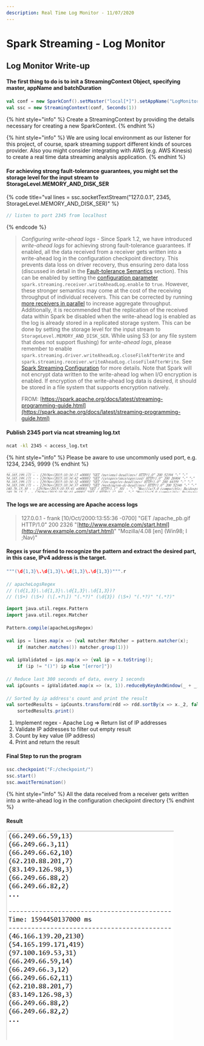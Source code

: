 ```yaml
---
description: Real Time Log Monitor - 11/07/2020
---
```


# Spark Streaming - Log Monitor

## Log Monitor Write-up

#### The first thing to do is to init a StreamingContext Object, specifying master, appName and batchDuration

```scala
val conf = new SparkConf().setMaster("local[*]").setAppName("LogMonitor")
val ssc = new StreamingContext(conf, Seconds(1))
```

{% hint style="info" %}
Create a StreamingContext by providing the details necessary for creating a new SparkContext.
{% endhint %}

{% hint style="info" %}
We are using local environment as our listener for this project, of course, spark streaming support different kinds of sources provider. Also you might consider integrating with AWS \(e.g. AWS Kinesis\) to create a real time data streaming analysis application. 
{% endhint %}

#### For achieving strong fault-tolerance guarantees, you might set the storage level for the input stream to StorageLevel.MEMORY\_AND\_DISK\_SER 

{% code title="val lines = ssc.socketTextStream\(\"127.0.0.1\", 2345, StorageLevel.MEMORY\_AND\_DISK\_SER\)" %}
```scala
// listen to port 2345 from localhost 
```
{% endcode %}

> _Configuring write-ahead logs_ - Since Spark 1.2, we have introduced _write-ahead logs_ for achieving strong fault-tolerance guarantees. If enabled, all the data received from a receiver gets written into a write-ahead log in the configuration checkpoint directory. This prevents data loss on driver recovery, thus ensuring zero data loss \(discussed in detail in the [Fault-tolerance Semantics](https://spark.apache.org/docs/latest/streaming-programming-guide.html#fault-tolerance-semantics) section\). This can be enabled by setting the [configuration parameter](https://spark.apache.org/docs/latest/configuration.html#spark-streaming) `spark.streaming.receiver.writeAheadLog.enable` to `true`. However, these stronger semantics may come at the cost of the receiving throughput of individual receivers. This can be corrected by running [more receivers in parallel](https://spark.apache.org/docs/latest/streaming-programming-guide.html#level-of-parallelism-in-data-receiving) to increase aggregate throughput. Additionally, it is recommended that the replication of the received data within Spark be disabled when the write-ahead log is enabled as the log is already stored in a replicated storage system. This can be done by setting the storage level for the input stream to `StorageLevel.MEMORY_AND_DISK_SER`. While using S3 \(or any file system that does not support flushing\) for _write-ahead logs_, please remember to enable `spark.streaming.driver.writeAheadLog.closeFileAfterWrite` and `spark.streaming.receiver.writeAheadLog.closeFileAfterWrite`. See [Spark Streaming Configuration](https://spark.apache.org/docs/latest/configuration.html#spark-streaming) for more details. Note that Spark will not encrypt data written to the write-ahead log when I/O encryption is enabled. If encryption of the write-ahead log data is desired, it should be stored in a file system that supports encryption natively.
>
> FROM: [https://spark.apache.org/docs/latest/streaming-programming-guide.html](https://spark.apache.org/docs/latest/streaming-programming-guide.html)

#### Publish 2345 port via ncat streaming log.txt

```bash
ncat -kl 2345 < access_log.txt
```

{% hint style="info" %}
Please be aware to use uncommonly used port, e.g. 1234, 2345, 9999
{% endhint %}

![](.gitbook/assets/log%20%281%29.png)

#### The logs we are accessing are Apache access logs

> 127.0.0.1 - frank \[10/Oct/2000:13:55:36 -0700\] "GET /apache\_pb.gif HTTP/1.0" 200 2326 "[http://www.example.com/start.html](http://www.example.com/start.html)" "Mozilla/4.08 \[en\] \(Win98; I ;Nav\)"

#### Regex is your friend to recognize the pattern and extract the desired part, in this case, IPv4 address is the target.

```scala
"""(\d{1,3}\.\d{1,3}\.\d{1,3}\.\d{1,3})""".r

// apacheLogsRegex
// (\d{1,3}\.\d{1,3}\.\d{1,3}\.\d{1,3})? 
// (\S+) (\S+) (\[.+?\]) "(.*?)" (\d{3}) (\S+) "(.*?)" "(.*?)"
```

```scala
import java.util.regex.Pattern
import java.util.regex.Matcher

Pattern.compile(apacheLogsRegex)

val ips = lines.map(x => {val matcher:Matcher = pattern.matcher(x); 
    if (matcher.matches()) matcher.group(1)})
    
val ipValidated = ips.map(x => {val ip = x.toString(); 
    if (ip != "()") ip else "[error]"})

// Reduce last 300 seconds of data, every 1 seconds
val ipCounts = ipValidated.map(x => (x, 1)).reduceByKeyAndWindow(_ + _, _ - _, Seconds(30), Seconds(1))

// Sorted by ip address's count and print the result
val sortedResults = ipCounts.transform(rdd => rdd.sortBy(x => x._2, false))
    sortedResults.print()
```

1. Implement regex - Apache Log =&gt; Return list of IP addresses
2. Validate IP addresses to filter out empty result
3. Count by key value \(IP address\)
4. Print and return the result

#### Final Step to run the program

```scala
ssc.checkpoint("F:/checkpoint/")
ssc.start()
ssc.awaitTermination()
```

{% hint style="info" %}
All the data received from a receiver gets written into a write-ahead log in the configuration checkpoint directory
{% endhint %}

#### Result

![](.gitbook/assets/result.png)

